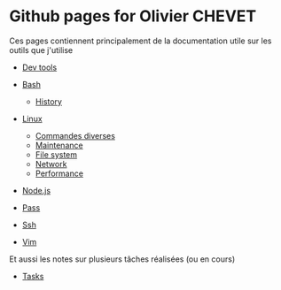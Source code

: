 # Github pages for Olivier CHEVET

Ces pages contiennent principalement de la documentation utile sur les outils que j'utilise

- [Dev tools](./dev-tools)

- [Bash](./bash)
  - [History](./linux/history)
- [Linux](./linux)
  - [Commandes diverses](./linux/general)
  - [Maintenance](./linux/maintenance)
  - [File system](./linux/filesystem)
  - [Network](./linux/network)
  - [Performance](./linux/perf)
- [Node.js](./node)
- [Pass](./pass)
- [Ssh](./ssh)
- [Vim](vim/tips)

Et aussi les notes sur plusieurs tâches réalisées (ou en cours)

- [Tasks](./tasks)
